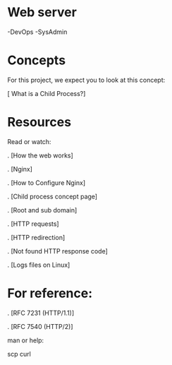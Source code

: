 # Web server
  -DevOps
  -SysAdmin

# Concepts
For this project, we expect you to look at this concept:

 [ What is a Child Process?]

# Resources
Read or watch:

. [How the web works]

. [Nginx]

. [How to Configure Nginx]

. [Child process concept page]

. [Root and sub domain]

. [HTTP requests]

. [HTTP redirection]

. [Not found HTTP response code]

. [Logs files on Linux]

# For reference:

. [RFC 7231 (HTTP/1.1)]

. [RFC 7540 (HTTP/2)]

man or help:

scp
curl
